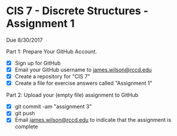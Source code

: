 # CIS 7 - Discrete Structures - Assignment 1
Due 8/30/2017

Part 1: Prepare Your GitHub Account.

  - [X]  Sign up for GitHub
  - [X]  Email your GitHub username to james.wilson@rccd.edu
  - [X]  Create a repository for "CIS 7"
  - [X]  Create a file for exercise answers called "Assignment 1"
  
Part 2: Upload your (empty file) assignment to GitHub

  - [X] git commit -am "assignment 3"
  - [X] git push
  - [X] Email james.wilson@rccd.edu to indicate that the assignment is complete
